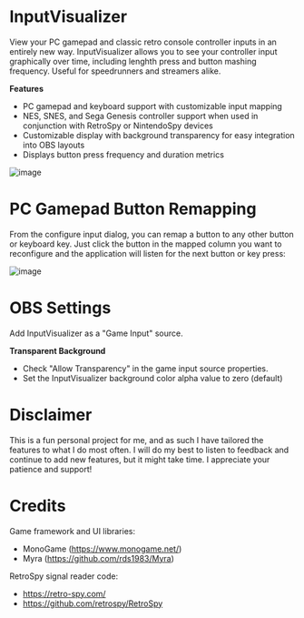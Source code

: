 # InputVisualizer

View your PC gamepad and classic retro console controller inputs in an entirely new way.
InputVisualizer allows you to see your controller input graphically over time, including lenghth press and button mashing frequency.
Useful for speedrunners and streamers alike.

**Features**

- PC gamepad and keyboard support with customizable input mapping
- NES, SNES, and Sega Genesis controller support when used in conjunction with RetroSpy or NintendoSpy devices
- Customizable display with background transparency for easy integration into OBS layouts
- Displays button press frequency and duration metrics

![image](https://github.com/kfmike/InputVisualizer/assets/57804306/216ddcea-696c-406d-a0ad-9534fba192fc)

# PC Gamepad Button Remapping

From the configure input dialog, you can remap a button to any other button or keyboard key.
Just click the button in the mapped column you want to reconfigure and the application will listen for the next button or key press:

![image](https://github.com/kfmike/InputVisualizer/assets/57804306/46d4f79a-6004-4960-b65a-8a3a30acc0c7)

# OBS Settings

Add InputVisualizer as a "Game Input" source.

**Transparent Background**
- Check "Allow Transparency" in the game input source properties.
- Set the InputVisualizer background color alpha value to zero (default)

# Disclaimer
This is a fun personal project for me, and as such I have tailored the features to what I do most often.
I will do my best to listen to feedback and continue to add new features, but it might take time.
I appreciate your patience and support!

# Credits

Game framework and UI libraries: 
  - MonoGame (https://www.monogame.net/)
  - Myra (https://github.com/rds1983/Myra)

RetroSpy signal reader code:
  - https://retro-spy.com/
  - https://github.com/retrospy/RetroSpy



